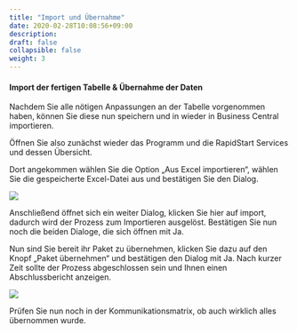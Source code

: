 ```yaml
---
title: "Import und Übernahme"
date: 2020-02-28T10:08:56+09:00
description: 
draft: false
collapsible: false
weight: 3
---
```


#### Import der fertigen Tabelle & Übernahme der Daten 

Nachdem Sie alle nötigen Anpassungen an der Tabelle vorgenommen haben, können Sie diese nun speichern und in wieder in Business Central importieren.

Öffnen Sie also zunächst wieder das Programm und die RapidStart Services und dessen Übersicht.

Dort angekommen wählen Sie die Option „Aus Excel importieren“, wählen Sie die gespeicherte Excel-Datei aus und bestätigen Sie den Dialog.

![](/images/connectornav/rapidstart/import.png)

Anschließend öffnet sich ein weiter Dialog, klicken Sie hier auf import, dadurch wird der Prozess zum Importieren ausgelöst. Bestätigen Sie nun noch die beiden Dialoge, die sich öffnen mit Ja.

Nun sind Sie bereit ihr Paket zu übernehmen, klicken Sie dazu auf den Knopf „Paket übernehmen“ und bestätigen den Dialog mit Ja. Nach kurzer Zeit sollte der Prozess abgeschlossen sein und Ihnen einen Abschlussbericht anzeigen.

![](/images/connectornav/rapidstart/uebernahme.png)

Prüfen Sie nun noch in der Kommunikationsmatrix, ob auch wirklich alles übernommen wurde.